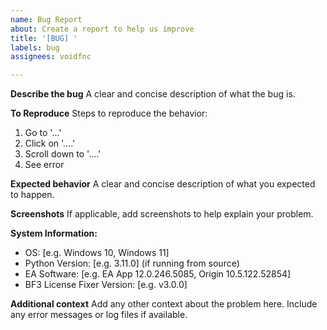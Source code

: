 ```yaml
---
name: Bug Report
about: Create a report to help us improve
title: '[BUG] '
labels: bug
assignees: voidfnc

---
```


**Describe the bug**
A clear and concise description of what the bug is.

**To Reproduce**
Steps to reproduce the behavior:
1. Go to '...'
2. Click on '....'
3. Scroll down to '....'
4. See error

**Expected behavior**
A clear and concise description of what you expected to happen.

**Screenshots**
If applicable, add screenshots to help explain your problem.

**System Information:**
 - OS: [e.g. Windows 10, Windows 11]
 - Python Version: [e.g. 3.11.0] (if running from source)
 - EA Software: [e.g. EA App 12.0.246.5085, Origin 10.5.122.52854]
 - BF3 License Fixer Version: [e.g. v3.0.0]

**Additional context**
Add any other context about the problem here. Include any error messages or log files if available.
